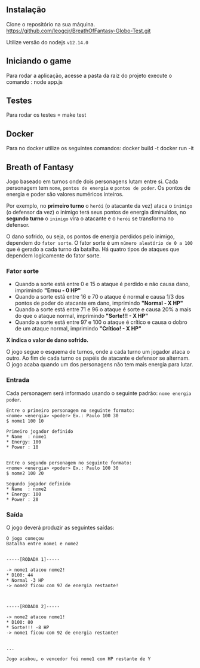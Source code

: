 ## Instalação
Clone o repositório na sua máquina.
https://github.com/leogcjr/BreathOfFantasy-Globo-Test.git

Utilize versão do nodejs `v12.14.0`

## Iniciando o game
Para rodar a aplicação, acesse a pasta da raiz do projeto execute o comando : node app.js

## Testes
Para rodar os testes  = make test

## Docker
Para no docker utilize os seguintes comandos:
docker build -t 
docker run -it 


## Breath of Fantasy

Jogo baseado em turnos onde dois personagens lutam entre si. Cada personagem tem `nome`, `pontos de energia` e `pontos de poder`.
Os pontos de energia e poder são valores numéricos inteiros. 

Por exemplo, no **primeiro turno** o `herói` (o atacante da vez) ataca
o `inimigo` (o defensor da vez) o inimigo terá seus pontos de energia diminuídos, no **segundo turno** o `inimigo` vira o atacante e o `herói` se transforma no defensor.

O dano sofrido, ou seja, os pontos de energia perdidos pelo inimigo, dependem do `fator sorte`. O fator sorte é um `número aleatório de 0 a 100` que é gerado a cada turno da batalha.
Há quatro tipos de ataques que dependem logicamente do fator sorte.

### Fator sorte

* Quando a sorte está entre 0 e 15 o ataque é perdido e não causa dano, imprimindo **"Errou - 0 HP"**
* Quando a sorte está entre 16 e 70 o ataque é normal e causa 1/3 dos pontos de poder do atacante em dano, imprimindo **"Normal - X HP"**
* Quando a sorte está entre 71 e 96 o ataque é sorte e causa 20% a mais do que o ataque normal, imprimindo **"Sorte!!! - X HP"**
* Quando a sorte está entre 97 e 100 o ataque é crítico e causa o dobro de um ataque normal, imprimindo **"Crítico! - X HP"**

**X indica o valor de dano sofrido.**

O jogo segue o esquema de turnos, onde a cada turno um jogador ataca o outro. Ao fim de cada turno os papéis de atacante e defensor se alternam. O jogo acaba quando um dos personagens não tem mais energia para lutar.

### Entrada

Cada personagem será informado usando o seguinte padrão:  `nome energia poder`.

```
Entre o primeiro personagem no seguinte formato:
<nome> <energia> <poder> Ex.: Paulo 100 30
$ nome1 100 10

Primeiro jogador definido 
* Name  : nome1
* Energy: 100
* Power : 10


Entre o segundo personagem no seguinte formato:
<nome> <energia> <poder> Ex.: Paulo 100 30
$ nome2 100 20

Segundo jogador definido 
* Name  : nome2
* Energy: 100
* Power : 20
```

### Saída

O jogo deverá produzir as seguintes saídas:

```
O jogo começou
Batalha entre nome1 e nome2


-----[RODADA 1]-----

-> nome1 atacou nome2!
* D100: 44
* Normal -3 HP
-> nome2 ficou com 97 de energia restante!



-----[RODADA 2]-----

-> nome2 atacou nome1!
* D100: 80
* Sorte!!! -8 HP
-> nome1 ficou com 92 de energia restante!


...

Jogo acabou, o vencedor foi nome1 com HP restante de Y
```